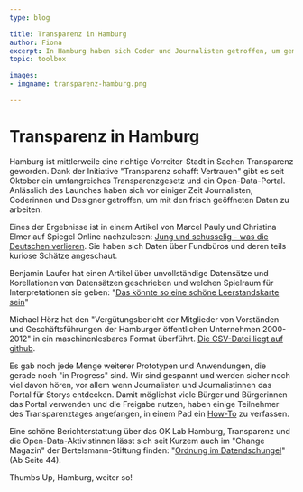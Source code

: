```yaml
---
type: blog

title: Transparenz in Hamburg
author: Fiona
excerpt: In Hamburg haben sich Coder und Journalisten getroffen, um gemeinsam das neu gelaunchte Transparenzportal zu erkunden. Hier gibt's Links zu den Ergebnissen.
topic: toolbox

images:
- imgname: transparenz-hamburg.png

---
```


# Transparenz in Hamburg

Hamburg ist mittlerweile eine richtige Vorreiter-Stadt in Sachen Transparenz geworden. Dank der Initiative "Transparenz schafft Vertrauen" gibt es seit Oktober ein umfangreiches Transparenzgesetz und ein Open-Data-Portal. Anlässlich des Launches haben sich vor einiger Zeit Journalisten, Coderinnen und Designer getroffen, um mit den frisch geöffneten Daten zu arbeiten.

Eines der Ergebnisse ist in einem Artikel von Marcel Pauly und Christina Elmer auf Spiegel Online nachzulesen: [Jung und schusselig - was die Deutschen verlieren][]. Sie haben sich Daten über Fundbüros und deren teils kuriose Schätze angeschaut.

Benjamin Laufer hat einen Artikel über unvollständige Datensätze und Korellationen von Datensätzen geschrieben und welchen Spielraum für Interpretationen sie geben: "[Das könnte so eine schöne Leerstandskarte sein][]"

Michael Hörz hat den "Vergütungsbericht der Mitglieder von Vorständen und Geschäftsführungen der Hamburger öffentlichen Unternehmen 2000-2012" in ein maschinenlesbares Format überführt. [Die CSV-Datei liegt auf github][].

Es gab noch jede Menge weiterer Prototypen und Anwendungen, die gerade noch "in Progress" sind. Wir sind gespannt und werden sicher noch viel davon hören, vor allem wenn Journalisten und Journalistinnen das Portal für Storys entdecken.
Damit möglichst viele Bürger und Bürgerinnen das Portal verwenden und die Freigabe nutzen, haben einige Teilnehmer des Transparenztages angefangen, in einem Pad ein [How-To][] zu verfassen.

Eine schöne Berichterstattung über das OK Lab Hamburg, Transparenz und die Open-Data-Aktivistinnen lässt sich seit Kurzem auch im "Change Magazin" der Bertelsmann-Stiftung finden: "[Ordnung im Datendschungel][]" (Ab Seite 44).

Thumbs Up, Hamburg, weiter so!

[Jung und schusselig - was die Deutschen verlieren]: http://www.spiegel.de/panorama/gesellschaft/fundbuero-datencheck-was-die-deutschen-2014-verloren-haben-a-1004619.html
[Das könnte so eine schöne Leerstandskarte sein]: https://benjaminlaufer.wordpress.com/2014/11/23/das-konnte-so-eine-schone-leerstandskarte-sein/
[Die CSV-Datei liegt auf github]: https://github.com/m-hoerz/verguetungen/tree/master/hamburg
[How-To]: https://pad.okfn.org/p/opendata-howto
[Ordnung im Datendschungel]: http://www.bertelsmann-stiftung.de/fileadmin/files/BSt/Publikationen/Infomaterialien/IN_ChangeMagazin_04_2014.pdf
